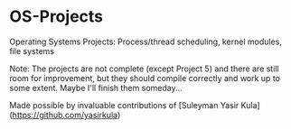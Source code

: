 # OS-Projects
Operating Systems Projects: Process/thread scheduling, kernel modules, file systems

Note: The projects are not complete (except Project 5) and there are still room for improvement, but they should compile correctly and work up to some extent. Maybe I'll finish them someday...

Made possible by invaluable contributions of [Suleyman Yasir Kula] (https://github.com/yasirkula)
